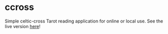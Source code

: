 # ccross
Simple celtic-cross Tarot reading application for online or local use. See the live version [here](https://tukkek.github.io/ccross/)!
